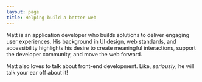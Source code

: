 ```yaml
---
layout: page
title: Helping build a better web
---
```


Matt is an application developer who builds solutions to deliver engaging user experiences. His background in UI design, web standards, and accessibility highlights his desire to create meaningful interactions, support the developer community, and move the web forward.

Matt also loves to talk about front-end development. Like, *seriously*, he will talk your ear off about it!
